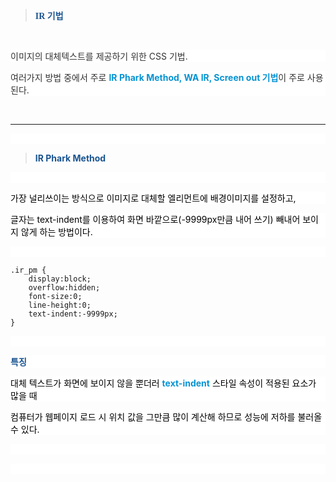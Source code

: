 <blockquote data-ke-style="style2"><span style="color: #1a5490;"><b><span style="font-family: 'Noto Serif KR';">IR 기법</span></b></span></blockquote>
<p data-ke-size="size16">&nbsp;</p>
<p id="SE-b7050eb7-e6eb-4eb4-bbb1-db4790c7d054" style="background-color: #ffffff; color: #333333; text-align: left;" data-ke-size="size16"><span>이미지의 대체텍스트를 제공하기 위한 CSS 기법.</span></p>
<p id="SE-7d3fa9fe-7970-4454-b612-626a489ce440" style="background-color: #ffffff; color: #333333; text-align: left;" data-ke-size="size16"><span>여러가지 방법 중에서 주로 <span style="color: #0593d3;"><b>IR Phark Method, WA IR, Screen out 기법</b></span>이 주로 사용된다.</span><span></span></p>
<p data-ke-size="size16">&nbsp;</p>
<hr contenteditable="false" data-ke-type="horizontalRule" data-ke-style="style1" />
<p style="background-color: #ffffff; color: #333333; text-align: left;" data-ke-size="size16">&nbsp;</p>
<blockquote data-ke-style="style3"><span style="color: #1a5490;"><b>IR Phark Method</b></span></blockquote>
<p style="background-color: #ffffff; color: #000000; text-align: var(--se-text-default-value-text-align);" data-ke-size="size16">&nbsp;</p>
<p id="SE-2103e036-1c69-4586-b61c-deb7678cc72f" style="background-color: #ffffff; color: #000000; text-align: var(--se-text-default-value-text-align);" data-ke-size="size16"><span style="color: #000000;">가장 널리쓰이는 방식으로 이미지로 대체할 엘리먼트에 배경이미지를 설정하고,&nbsp;</span></p>
<p id="SE-e232d002-29b9-46d0-a2bb-e45b3beb6287" style="background-color: #ffffff; color: #000000; text-align: var(--se-text-default-value-text-align);" data-ke-size="size16"><span style="color: #000000;">글자는 text-indent를 이용하여 화면 바깥으로(-9999px만큼 내어 쓰기) 빼내어 보이지 않게 하는 방법이다.</span><span style="color: #000000;"></span></p>
<p style="background-color: #ffffff; color: #000000; text-align: var(--se-text-default-value-text-align);" data-ke-size="size16">&nbsp;</p>
<pre id="code_1724424021163" class="html xml" data-ke-language="html" data-ke-type="codeblock"><code>.ir_pm {
    display:block;
    overflow:hidden;
    font-size:0;
    line-height:0;
    text-indent:-9999px;
}</code></pre>
<p style="background-color: #ffffff; color: #000000; text-align: var(--se-text-default-value-text-align);" data-ke-size="size16">&nbsp;</p>
<p style="background-color: #ffffff; color: #000000; text-align: var(--se-text-default-value-text-align);" data-ke-size="size18"><span style="color: #1a5490;"><b>특징</b></span></p>
<p id="SE-8eedd80e-02ae-472d-a76c-6a4b33da1344" style="background-color: #ffffff; color: #000000; text-align: var(--se-text-default-value-text-align);" data-ke-size="size16"><span style="color: #000000;">대체 텍스트가 화면에 보이지 않을 뿐더러 <span style="color: #0593d3;"><b>text-indent</b> </span>스타일 속성이 적용된 요소가 많을 때</span></p>
<p id="SE-dccfd267-38ad-42e6-8164-260f6e6ac176" style="background-color: #ffffff; color: #000000; text-align: var(--se-text-default-value-text-align);" data-ke-size="size16"><span style="color: #000000;">컴퓨터가 웹페이지 로드 시 위치 값을 그만큼 많이 계산해 하므로 성능에 저하를 불러올 수 있다.</span></p>
<p style="background-color: #ffffff; color: #000000; text-align: var(--se-text-default-value-text-align);" data-ke-size="size16">&nbsp;</p>
<p style="background-color: #ffffff; color: #000000; text-align: var(--se-text-default-value-text-align);" data-ke-size="size16">&nbsp;</p>